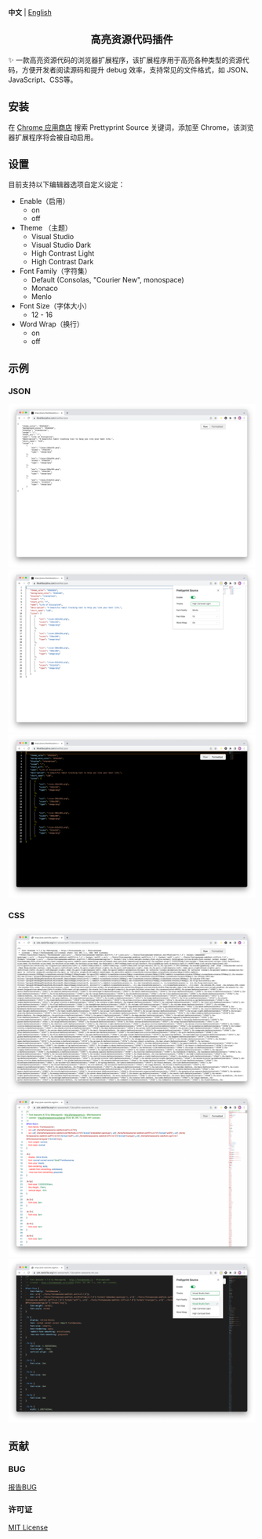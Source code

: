 **中文** | [English](./README.md)

<h2 align="center">高亮资源代码插件</h2>

✨ 一款高亮资源代码的浏览器扩展程序，该扩展程序用于高亮各种类型的资源代码，方便开发者阅读源码和提升 debug 效率，支持常见的文件格式，如 JSON、JavaScript、CSS等。

## 安装

  在 [Chrome 应用商店](https://chrome.google.com/webstore/category/extensions) 搜索 Prettyprint Source 关键词，添加至 Chrome，该浏览器扩展程序将会被自动启用。

## 设置

  目前支持以下编辑器选项自定义设定：

* Enable（启用）
  * on
  * off
* Theme （主题）
  * Visual Studio
  * Visual Studio Dark
  * High Contrast Light
  * High Contrast Dark
* Font Family（字符集）
  * Default (Consolas, "Courier New", monospace)
  * Monaco
  * Menlo
* Font Size（字体大小）
  * 12 - 16
* Word Wrap（换行）
  * on
  * off
  
## 示例

### JSON

![Raw JSON Files](./examples/Raw-JSON.png)
![Formatted JSON Files](./examples/Formatted-JSON.png)
![Formatted JSON Files With DarkTheme](./examples/Formatted-JSON-DarkTheme.png)

### CSS

![Raw CSS Files](./examples/Raw-CSS.png)
![Formatted CSS Files](./examples/Formatted-CSS.png)
![Formatted CSS Files With DarkTheme](./examples/Formatted-CSS-DarkTheme.png)

## 贡献

### BUG

  [报告BUG](https://github.com/whelmin/prettyprint-source/issues/new)

### 许可证
  [MIT License](./LICENSE)